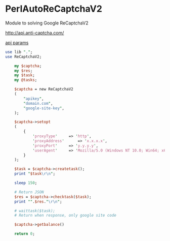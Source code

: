 # PerlAutoReCaptchaV2

Module to solving Google ReCaptchaV2

http://api.anti-captcha.com/

[api params](https://anticaptcha.atlassian.net/wiki/spaces/API/pages/5079089/NoCaptchaTask+Google+Recaptcha+puzzle+solving)


```perl
use lib ".";
use ReCaptchaV2;

	my $captcha;
	my $res;
	my $task;
	my @tasks;

	$captcha = new ReCaptchaV2
	(
		"apikey",
		"domain.com",
		"google-site-key",
	);

	$captcha->setopt
	(
		{
			'proxyType'		=> 'http',
			'proxyAddress'		=> 'x.x.x.x',
			'proxyPort'		=> 'y.y.y.y',
			'userAgent'		=> 'Mozilla/5.0 (Windows NT 10.0; Win64; x64) AppleWebKit/537.36 (KHTML, like Gecko) Chrome/81.0.4044.141 Safari/537.36',
		}
	);

	$task = $captcha->createtask();
	print "$task\r\n";

	sleep 150;

	# Return JSON
	$res = $captcha->checktask($task);
	print "".$res."\r\n";

	# waittask($task);
	# Return when response, only google site code

	$captcha->getbalance()

	return 0;
```  